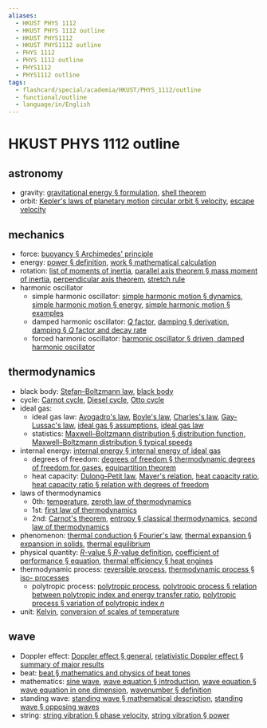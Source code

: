 ```yaml
---
aliases:
  - HKUST PHYS 1112
  - HKUST PHYS 1112 outline
  - HKUST PHYS1112
  - HKUST PHYS1112 outline
  - PHYS 1112
  - PHYS 1112 outline
  - PHYS1112
  - PHYS1112 outline
tags:
  - flashcard/special/academia/HKUST/PHYS_1112/outline
  - functional/outline
  - language/in/English
---
```


# HKUST PHYS 1112 outline

## astronomy

- gravity: [gravitational energy § formulation](../../../../general/gravitational%20energy.md#formulation), [shell theorem](../../../../general/shell%20theorem.md)
- orbit: [Kepler's laws of planetary motion](../../../../general/Kepler's%20laws%20of%20planetary%20motion.md) [circular orbit § velocity](../../../../general/circular%20orbit.md#velocity), [escape velocity](../../../../general/escape%20velocity.md)

## mechanics

- force: [buoyancy § Archimedes' principle](../../../../general/buoyancy.md#Archimedes'%20principle)
- energy: [power § definition](../../../../general/power%20(physics).md#definition), [work § mathematical calculation](../../../../general/work%20(physics).md#mathematical%20calculation)
- rotation: [list of moments of inertia](../../../../general/list%20of%20moments%20of%20inertia.md), [parallel axis theorem § mass moment of inertia](../../../../general/parallel%20axis%20theorem.md#mass%20moment%20of%20inertia), [perpendicular axis theorem](../../../../general/perpendicular%20axis%20theorem.md), [stretch rule](../../../../general/stretch%20rule.md)
- harmonic oscillator
  - simple harmonic oscillator: [simple harmonic motion § dynamics](../../../../general/simple%20harmonic%20motion.md#dynamics), [simple harmonic motion § energy](../../../../general/simple%20harmonic%20motion.md#energy), [simple harmonic motion § examples](../../../../general/simple%20harmonic%20motion.md#examples)
  - damped harmonic oscillator: [_Q_ factor](../../../../general/Q%20factor.md), [damping § derivation](../../../../general/damping.md#derivation), [damping § _Q_ factor and decay rate](../../../../general/damping.md#_Q_%20factor%20and%20decay%20rate)
  - forced harmonic oscillator: [harmonic oscillator § driven, damped harmonic oscillator](../../../../general/harmonic%20oscillator.md#driven,%20damped%20harmonic%20oscillator)

## thermodynamics

- black body: [Stefan–Boltzmann law](../../../../general/Stefan–Boltzmann%20law.md), [black body](../../../../general/black%20body.md)
- cycle: [Carnot cycle](../../../../general/Carnot%20cycle.md), [Diesel cycle](../../../../general/Diesel%20cycle.md), [Otto cycle](../../../../general/Otto%20cycle.md)
- ideal gas:
  - ideal gas law: [Avogadro's law](../../../../general/Avogadro's%20law.md), [Boyle's law](../../../../general/Boyle's%20law.md), [Charles's law](../../../../general/Charles's%20law.md), [Gay-Lussac's law](Gay-Lussac's%20law), [ideal gas § assumptions](../../../../general/ideal%20gas.md#assumptions), [ideal gas law](../../../../general/ideal%20gas%20law.md)
  - statistics: [Maxwell–Boltzmann distribution § distribution function](../../../../general/Maxwell–Boltzmann%20distribution.md#distribution%20function), [Maxwell–Boltzmann distribution § typical speeds](../../../../general/Maxwell–Boltzmann%20distribution.md#typical%20speeds)
- internal energy: [internal energy § internal energy of ideal gas](../../../../general/internal%20energy.md#internal%20energy%20of%20ideal%20gas)
  - degrees of freedom: [degrees of freedom § thermodynamic degrees of freedom for gases](../../../../general/degrees%20of%20freedom%20(physics%20and%20chemistry).md#thermodynamic%20degrees%20of%20freedom%20for%20gases), [equipartition theorem](../../../../general/equipartition%20theorem.md)
  - heat capacity: [Dulong–Petit law](../../../../general/Dulong–Petit%20law.md), [Mayer's relation](../../../../general/Mayer's%20relation.md), [heat capacity ratio](../../../../general/heat%20capacity%20ratio.md), [heat capacity ratio § relation with degrees of freedom](../../../../general/heat%20capacity%20ratio.md#relation%20with%20degrees%20of%20freedom)
- laws of thermodynamics
  - 0th: [temperature](../../../../general/temperature.md), [zeroth law of thermodynamics](../../../../general/zeroth%20law%20of%20thermodynamics.md)
  - 1st: [first law of thermodynamics](../../../../general/first%20law%20of%20thermodynamics.md)
  - 2nd: [Carnot's theorem](../../../../general/Carnot's%20theorem%20(thermodynamics).md), [entropy § classical thermodynamics](../../../../general/entropy.md#classical%20thermodynamics), [second law of thermodynamics](../../../../general/second%20law%20of%20thermodynamics.md)
- phenomenon: [thermal conduction § Fourier's law](../../../../general/thermal%20conduction.md#Fourier's%20law), [thermal expansion § expansion in solids](../../../../general/thermal%20expansion.md#expansion%20in%20solids), [thermal equilibrium](../../../../general/thermal%20equilibrium.md)
- physical quantity: [_R_-value § _R_-value definition](../../../../general/R-value%20(insulation).md#_R_-value%20definition), [coefficient of performance § equation](../../../../general/coefficient%20of%20performance.md#equation), [thermal efficiency § heat engines](../../../../general/thermal%20efficiency.md#heat%20engines)
- thermodynamic process: [reversible process](../../../../general/reversible%20process%20(thermodynamics).md), [thermodynamic process § iso- processes](../../../../general/thermodynamic%20process.md#iso-%20processes)
  - polytropic process: [polytropic process](../../../../general/polytropic%20process.md), [polytropic process § relation between polytropic index and energy transfer ratio](../../../../general/polytropic%20process.md#relation%20between%20polytropic%20index%20and%20energy%20transfer%20ratio), [polytropic process § variation of polytropic index _n_](../../../../general/polytropic%20process.md#variation%20of%20polytropic%20index%20_n_)
- unit: [Kelvin](../../../../general/Kelvin.md), [conversion of scales of temperature](../../../../general/conversion%20of%20scales%20of%20temperature.md)

## wave

- Doppler effect: [Doppler effect § general](../../../../general/Doppler%20effect.md#general), [relativistic Doppler effect § summary of major results](../../../../general/relativistic%20Doppler%20effect.md#summary%20of%20major%20results)
- beat: [beat § mathematics and physics of beat tones](../../../../general/beat%20(acoustics).md#mathematics%20and%20physics%20of%20beat%20tones)
- mathematics: [sine wave](../../../../general/sine%20wave.md), [wave equation § introduction](../../../../general/wave%20equation.md#introduction), [wave equation § wave equation in one dimension](../../../../general/wave%20equation.md#wave%20equation%20in%20one%20dimension), [wavenumber § definition](../../../../general/wavenumber.md#definition)
- standing wave: [standing wave § mathematical description](../../../../general/standing%20wave.md#mathematical%20description), [standing wave § opposing waves](../../../../general/standing%20wave.md#opposing%20waves)
- string: [string vibration § phase velocity](../../../../general/string%20vibration.md#phase%20velocity), [string vibration § power](../../../../general/string%20vibration.md#power)
